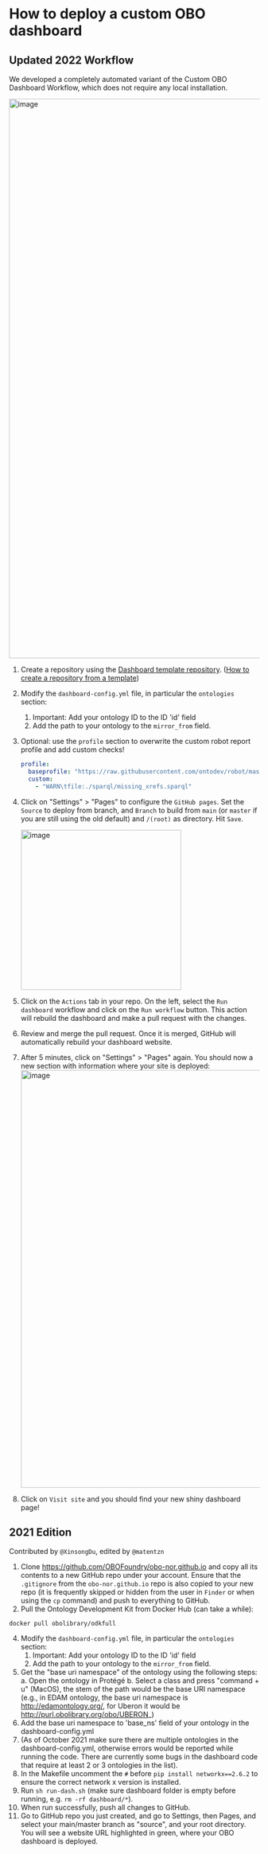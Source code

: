 # How to deploy a custom OBO dashboard

## Updated 2022 Workflow

We developed a completely automated variant of the Custom OBO Dashboard Workflow, which does not require any local installation.

<img width="1125" alt="image" src="https://user-images.githubusercontent.com/7070631/192291201-ab2ea488-ec15-4894-ae6b-85655a9e3e75.png">

1. Create a repository using the [Dashboard template repository](https://github.com/OBOFoundry/dashboard-template). ([How to create a repository from a template](https://docs.github.com/en/repositories/creating-and-managing-repositories/creating-a-repository-from-a-template))
1. Modify the `dashboard-config.yml` file, in particular the `ontologies` section:
    1. Important: Add your ontology ID to the ID 'id' field
    2. Add the path to your ontology to the `mirror_from` field.
1. Optional: use the `profile` section to overwrite the custom robot report profile and add custom checks!

   ```yaml
   profile:
     baseprofile: "https://raw.githubusercontent.com/ontodev/robot/master/robot-core/src/main/resources/report_profile.txt"
     custom:
       - "WARN\tfile:./sparql/missing_xrefs.sparql"
    ```

 1. Click on "Settings" > "Pages" to configure the `GitHub pages`. Set the `Source` to deploy from branch, and `Branch` to build from `main` (or `master` if you are still using the old default) and `/(root)` as directory. Hit `Save`.

     <img width="322" alt="image" src="https://user-images.githubusercontent.com/7070631/192293973-891b400d-c9f1-46d8-aff1-4bc3e6083c43.png">
     
 1. Click on the `Actions` tab in your repo. On the left, select the `Run dashboard` workflow and click on the `Run workflow` button. This action will rebuild the dashboard and make a pull request with the changes.
 1. Review and merge the pull request. Once it is merged, GitHub will automatically rebuild your dashboard website.
 1. After 5 minutes, click on "Settings" > "Pages" again. You should now a new section with information where your site is deployed: 
     <img width="840" alt="image" src="https://user-images.githubusercontent.com/7070631/192295512-4ebf505c-c6e1-4448-9b22-735df8317eef.png">
 1. Click on `Visit site` and you should find your new shiny dashboard page!

 
## 2021 Edition

Contributed by `@XinsongDu`, edited by `@matentzn`

1. Clone https://github.com/OBOFoundry/obo-nor.github.io and copy all its contents to a new GitHub repo under your account. Ensure that the `.gitignore` from the `obo-nor.github.io` repo is also copied to your new repo (it is frequently skipped or hidden from the user in `Finder` or when using the `cp` command) and push to everything to GitHub.
2. Pull the Ontology Development Kit from Docker Hub (can take a while):

```
docker pull obolibrary/odkfull
```

4. Modify the `dashboard-config.yml` file, in particular the `ontologies` section:
   1. Important: Add your ontology ID to the ID 'id' field
   2. Add the path to your ontology to the `mirror_from` field.
5. Get the "base uri namespace" of the ontology using the following steps:
   a. Open the ontology in Protégé
   b. Select a class and press "command + u" (MacOS), the stem of the path would be the base URI namespace (e.g., in EDAM ontology, the base uri namespace is http://edamontology.org/, for Uberon it would be http://purl.obolibrary.org/obo/UBERON_)
6. Add the base uri namespace to 'base_ns' field of your ontology in the dashboard-config.yml
7. (As of October 2021 make sure there are multiple ontologies in the dashboard-config.yml, otherwise errors would be reported while running the code. There are currently some bugs in the dashboard code that require at least 2 or 3 ontologies in the list).
8. In the Makefile uncomment the `#` before `pip install networkx==2.6.2` to ensure the correct network x version is installed.
9. Run `sh run-dash.sh` (make sure dashboard folder is empty before running, e.g. `rm -rf dashboard/*`).
10. When run successfully, push all changes to GitHub.
11. Go to GitHub repo you just created, and go to Settings, then Pages, and select your main/master branch as "source", and your root directory. You will see a website URL highlighted in green, where your OBO dashboard is deployed.



